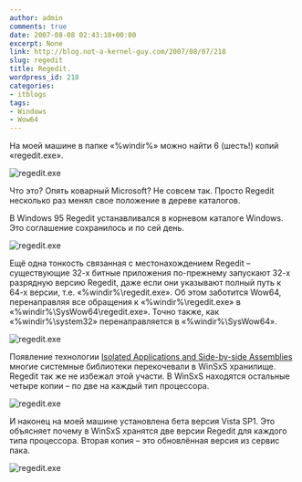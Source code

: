 ```yaml
---
author: admin
comments: true
date: 2007-08-08 02:43:18+00:00
excerpt: None
link: http://blog.not-a-kernel-guy.com/2007/08/07/218
slug: regedit
title: Regedit.
wordpress_id: 218
categories:
- itblogs
tags:
- Windows
- Wow64
---
```


На моей машине в папке «%windir%» можно найти 6 (шесть!) копий «regedit.exe».



![regedit.exe](http://blog.not-a-kernel-guy.com/wp-content/uploads/2007/08/regedit_0.png)



Что это? Опять коварный Microsoft? Не совсем так. Просто Regedit несколько раз менял свое положение в дереве каталогов. 

В Windows 95 Regedit устанавливался в корневом каталоге Windows. Это соглашение сохранилось и по сей день. 



![regedit.exe](http://blog.not-a-kernel-guy.com/wp-content/uploads/2007/08/regedit_1.png)



Ещё одна тонкость связанная с местонахождением Regedit – существующие 32-х битные приложения по-прежнему запускают 32-х разрядную версию Regedit, даже если они указывают полный путь к 64-х версии, т.е. «%windir%\regedit.exe». Об этом заботится Wow64, перенаправляя все обращения к «%windir%\regedit.exe» в «%windir%\SysWow64\regedit.exe». Точно также, как «%windir%\system32» перенаправляется в «%windir%\SysWow64».



![regedit.exe](http://blog.not-a-kernel-guy.com/wp-content/uploads/2007/08/regedit_2.png)



Появление технологии [Isolated Applications and Side-by-side Assemblies](http://msdn2.microsoft.com/en-us/library/aa375193.aspx) многие системные библиотеки перекочевали в WinSxS хранилище. Regedit так же не избежал этой участи. В WinSxS находятся остальные четыре копии – по две на каждый тип процессора.



![regedit.exe](http://blog.not-a-kernel-guy.com/wp-content/uploads/2007/08/regedit_3.png)



И наконец на моей машине установлена бета версия Vista SP1. Это объясняет почему в WinSxS хранятся две версии Regedit для каждого типа процессора. Вторая копия – это обновлённая версия из сервис пака.



![regedit.exe](http://blog.not-a-kernel-guy.com/wp-content/uploads/2007/08/regedit_4.png)







